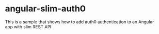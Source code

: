 # angular-slim-auth0
This is a sample that shows how to add auth0 authentication to an Angular app with slim REST API
